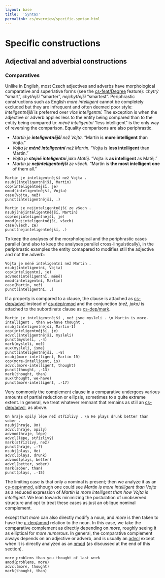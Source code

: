 ```yaml
---
layout: base
title:  'Syntax'
permalink: cs/overview/specific-syntax.html
---
```


# Specific constructions

## Adjectival and adverbial constructions

### Comparatives

Unlike in English, most Czech adjectives and adverbs have morphological comparative and superlative forms (see the [cs-feat/Degree]() feature):
_chytrý_ “smart”, _chytřejší_ “smarter”, _nejchytřejší_ “smartest”. Periphrastic constructions such as English _more intelligent_
cannot be completely excluded but they are infrequent and often deemed poor style: _inteligentnější_ is preferred over _více inteligentní._
The exception is when the adjective or adverb applies less to the entity being compared than to the entity being compared to:
_méně inteligentní_ “less intelligent” is the only way of reversing the comparison.
Equality comparisons are also periphrastic.

* _Martin je <b>inteligentnější</b> než Vojta._ “Martin is <b>more intelligent</b> than Vojta.”
* _Vojta je <b>méně inteligentní</b> než Martin._ “Vojta is <b>less intelligent</b> than Martin.”
* _Vojta je <b>stejně inteligentní</b> jako Matěj._ “Vojta is <b>as intelligent</b> as Matěj.”
* _Martin je <b>nejinteligentnější</b> ze všech._ “Martin is <b>the most intelligent one</b> of them all.”

~~~ sdparse
Martin je inteligentnější než Vojta .
nsubj(inteligentnější, Martin)
cop(inteligentnější, je)
nmod(inteligentnější, Vojta)
case(Vojta, než)
punct(inteligentnější, .)
~~~

~~~ sdparse
Martin je nejinteligentnější ze všech .
nsubj(nejinteligentnější, Martin)
cop(nejinteligentnější, je)
nmod(nejinteligentnější, všech)
case(všech, ze)
punct(nejinteligentnější, .)
~~~

To keep the analyses of the morphological and the periphrastic cases parallel
(and also to keep the analyses parallel cross-linguistically),
in the periphrastic examples the entity comapared to modifies still the adjective and not the adverb:

~~~ sdparse
Vojta je méně inteligentní než Martin .
nsubj(inteligentní, Vojta)
cop(inteligentní, je)
advmod(inteligentní, méně)
nmod(inteligentní, Martin)
case(Martin, než)
punct(inteligentní, .)
~~~

If a property is compared to a clause, the clause is attached as [cs-dep/advcl]() instead of [cs-dep/nmod]()
and the conjunction _(než, jako)_ is attached to the subordinate clause as [cs-dep/mark]().

~~~ sdparse
Martin je inteligentnější , než jsme mysleli . \n Martin is more-intelligent , than we-have thought .
nsubj(inteligentnější, Martin-1)
cop(inteligentnější, je)
advcl(inteligentnější, mysleli)
punct(mysleli, ,-4)
mark(mysleli, než)
aux(mysleli, jsme)
punct(inteligentnější, .-8)
nsubj(more-intelligent, Martin-10)
cop(more-intelligent, is)
advcl(more-intelligent, thought)
punct(thought, ,-13)
mark(thought, than)
aux(thought, we-have)
punct(more-intelligent, .-17)
~~~

Very commonly the complement clause in a comparative undergoes various amounts of partial reduction or ellipsis, sometimes to a quite extreme extent.
In general, we treat whatever remnant that remains as still an [cs-dep/advcl](), as above.

~~~ sdparse
On hraje opilý lépe než střízlivý . \n He plays drunk better than sober .
nsubj(hraje, On)
advcl(hraje, opilý)
advmod(hraje, lépe)
advcl(lépe, střízlivý)
mark(střízlivý, než)
punct(hraje, .-7)
nsubj(plays, He)
advcl(plays, drunk)
advmod(plays, better)
advcl(better, sober)
mark(sober, than)
punct(plays, .-15)
~~~

The limiting case is that only a nominal is present; then we analyze it as an [cs-dep/nmod](), although one could see
_Martin is more intelligent than Vojta_ as a reduced expression of _Martin is more intelligent than how Vojta is intelligent._
We lean towards minimizing the postulation of unobserved structure and opt to treat these cases as just an oblique nominal complement.



except that _more_ can also directly modify a noun, and _more_ is then taken to have the [u-dep/amod]() relation to the noun.  In this case, we take the comparative complement as directly depending on _more_, roughly seeing it as elliptical for _more numerous_.  In general, the comparative complement always depends on an adjective or adverb, and is usually an [advcl]() except when it is directly analyzed as an [nmod]() (as discussed at the end of this section).

~~~ sdparse
more problems than you thought of last week
amod(problems, more)
advcl(more, thought)
mark(thought, than)
~~~

